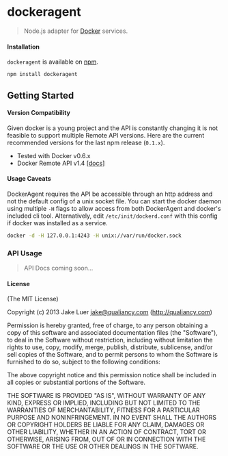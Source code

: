# dockeragent

> Node.js adapter for [Docker](http://docker.io) services.

#### Installation

`dockeragent` is available on [npm](http://npmjs.org).

    npm install dockeragent

## Getting Started

#### Version Compatibility

Given docker is a young project and the API is constantly changing it
is not feasible to support multiple Remote API versions. Here are the current
recommended versions for the last npm release (`0.1.x`).

- Tested with Docker v0.6.x
- Docker Remote API v1.4 [[docs](http://docs.docker.io/en/latest/api/docker_remote_api_v1.4/)]

#### Usage Caveats

DockerAgent requires the API be accessible through an http address and not
the default config of a unix socket file. You can start the docker daemon 
using multiple `-H` flags to allow access from both DockerAgent and
docker's included cli tool. Alternatively, edit `/etc/init/dockerd.conf` with
this config if docker was installed as a service.

```sh
docker -d -H 127.0.0.1:4243 -H unix://var/run/docker.sock
```

### API Usage

> API Docs coming soon...

#### License

(The MIT License)

Copyright (c) 2013 Jake Luer <jake@qualiancy.com> (http://qualiancy.com)

Permission is hereby granted, free of charge, to any person obtaining a copy
of this software and associated documentation files (the "Software"), to deal
in the Software without restriction, including without limitation the rights
to use, copy, modify, merge, publish, distribute, sublicense, and/or sell
copies of the Software, and to permit persons to whom the Software is
furnished to do so, subject to the following conditions:

The above copyright notice and this permission notice shall be included in
all copies or substantial portions of the Software.

THE SOFTWARE IS PROVIDED "AS IS", WITHOUT WARRANTY OF ANY KIND, EXPRESS OR
IMPLIED, INCLUDING BUT NOT LIMITED TO THE WARRANTIES OF MERCHANTABILITY,
FITNESS FOR A PARTICULAR PURPOSE AND NONINFRINGEMENT. IN NO EVENT SHALL THE
AUTHORS OR COPYRIGHT HOLDERS BE LIABLE FOR ANY CLAIM, DAMAGES OR OTHER
LIABILITY, WHETHER IN AN ACTION OF CONTRACT, TORT OR OTHERWISE, ARISING FROM,
OUT OF OR IN CONNECTION WITH THE SOFTWARE OR THE USE OR OTHER DEALINGS IN
THE SOFTWARE.
